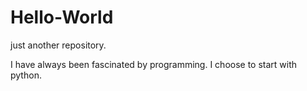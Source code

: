 # Hello-World
just another repository.

I have always been fascinated by programming. I choose to start with python.
